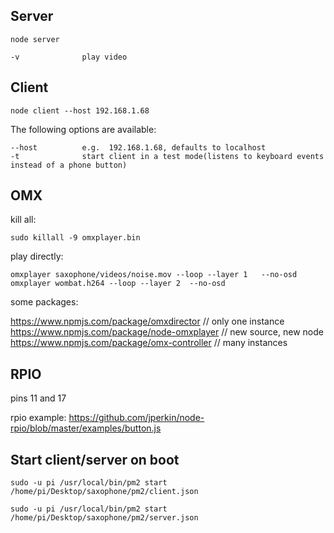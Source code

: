 ## Server

    node server
    
    -v              play video
    
## Client
    
    node client --host 192.168.1.68
    
The following options are available:

    --host          e.g.  192.168.1.68, defaults to localhost
    -t              start client in a test mode(listens to keyboard events instead of a phone button)
    




## OMX
kill all:

    sudo killall -9 omxplayer.bin


play directly:

    omxplayer saxophone/videos/noise.mov --loop --layer 1   --no-osd
    omxplayer wombat.h264 --loop --layer 2  --no-osd



some packages:

https://www.npmjs.com/package/omxdirector  // only one instance
https://www.npmjs.com/package/node-omxplayer // new source, new node
https://www.npmjs.com/package/omx-controller // many instances


## RPIO

pins 11 and 17


rpio example:
https://github.com/jperkin/node-rpio/blob/master/examples/button.js



## Start client/server on boot

    sudo -u pi /usr/local/bin/pm2 start /home/pi/Desktop/saxophone/pm2/client.json
    
    sudo -u pi /usr/local/bin/pm2 start /home/pi/Desktop/saxophone/pm2/server.json

